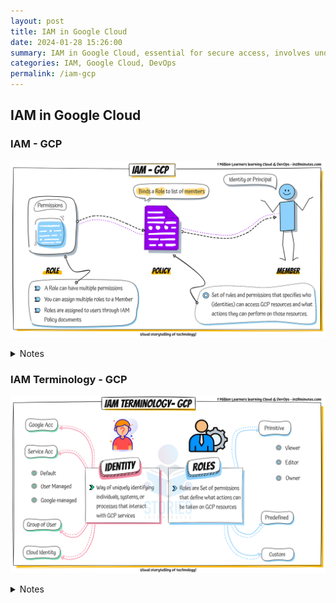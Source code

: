 ```yaml
---
layout: post
title: IAM in Google Cloud
date: 2024-01-28 15:26:00
summary: IAM in Google Cloud, essential for secure access, involves understanding IAM concepts and terminology in GCP. Ensures effective permission management for enhanced security.
categories: IAM, Google Cloud, DevOps
permalink: /iam-gcp
---
```


## IAM in Google Cloud

### IAM - GCP

![Image](/images/iam-gcp/IAM-gcp.gif "IAM - GCP")
<details>
    <summary>Notes</summary>
    <ul>
  <li><strong>Role:</strong>
    <ul>
      <li>&nbsp;&nbsp;&nbsp;&nbsp;Role can have multiple permissions</li>
      <li>&nbsp;&nbsp;&nbsp;&nbsp;You can assign multiple roles to a Member</li>
      <li>&nbsp;&nbsp;&nbsp;&nbsp;Roles are assigned to users through IAM Policy documents</li>
    </ul>
  </li>
  <li><strong>Policy:</strong>
    <ul>
      <li>&nbsp;&nbsp;&nbsp;&nbsp;Set of rules and permissions that specifies who (identities) can access GCP resources</li>
      <li>&nbsp;&nbsp;&nbsp;&nbsp;Specifies what actions they can perform on those resources</li>
    </ul>
  </li>
</ul>

</details>

### IAM Terminology - GCP

![Image](/images/iam-gcp/IAM-terminology.gif "IAM Terminology - GCP")
<details>
    <summary>Notes</summary>
<ul>
  <li><strong>Identity:</strong>
    <ul>
      <li>Way of uniquely identifying individuals, systems, or processes that interact with GCP services</li>
      <li>Google account</li>
      <li>Service account
        <ul>
          <li>&nbsp;&nbsp;&nbsp;&nbsp;Default</li>
          <li>&nbsp;&nbsp;&nbsp;&nbsp;Google managed</li>
          <li>&nbsp;&nbsp;&nbsp;&nbsp;User managed</li>
        </ul>
      </li>
      <li>Group of users</li>
      <li>Cloud Identity</li>
    </ul>
  </li>
  <li><strong>Roles:</strong>
    <ul>
      <li>Set of permissions that define what actions can be taken on GCP resources</li>
      <li>Primitive roles:
        <ul>
          <li>&nbsp;&nbsp;&nbsp;&nbsp;Viewer</li>
          <li>&nbsp;&nbsp;&nbsp;&nbsp;Editor</li>
          <li>&nbsp;&nbsp;&nbsp;&nbsp;Owner</li>
        </ul>
      </li>
      <li>Predefined roles</li>
      <li>Custom roles</li>
    </ul>
  </li>
</ul>

</details>
